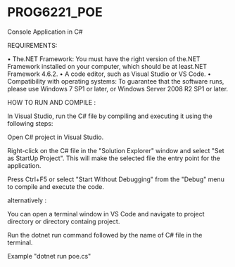 # PROG6221_POE
Console Application in C#




REQUIREMENTS:

•	The.NET Framework: You must have the right version of the.NET Framework installed on your computer, which should be at least.NET Framework 4.6.2.
•	A code editor, such as Visual Studio or VS Code.
•	Compatibility with operating systems: To guarantee that the software runs, please use Windows 7 SP1 or later, or Windows Server 2008 R2 SP1 or later.


HOW TO RUN AND COMPILE :

In Visual Studio,  run the C# file by compiling and executing it using the following steps:

Open C# project in Visual Studio.

Right-click on the C# file in the "Solution Explorer" window and select "Set as StartUp Project". This will make the selected file the entry point for the application.

Press Ctrl+F5 or select "Start Without Debugging" from the "Debug" menu to compile and execute the code.


alternatively :

You can open a terminal window in VS Code and navigate to project directory or directory containg project.

Run the dotnet run command followed by the name of C# file in the terminal.

Example "dotnet run poe.cs"

